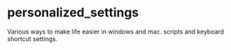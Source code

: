 # personalized_settings
Various ways to make life easier in windows and mac. scripts and keyboard shortcut settings. 
